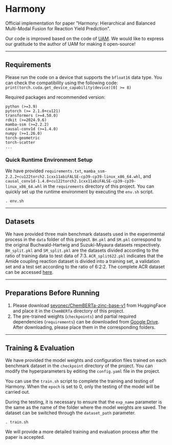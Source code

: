 # Harmony
Official implementation for paper "Harmony: Hierarchical and Balanced Multi-Modal Fusion for Reaction Yield Prediction".

Our code is improved based on the code of [UAM](https://github.com/The-Real-JerryChen/reaction_yield_prediction). We would like to express our gratitude to the author of UAM for making it open-source!

---
## Requirements

Please run the code on a device that supports the `bfloat16` data type. You can check the compatibility using the following code:
`print(torch.cuda.get_device_capability(device)[0] >= 8)`

Required packages and recommended version:

```
python (>=3.9)
pytorch (>= 2.1.0+cu121)
transformers (>=4.50.0)
rdkit (>=2024.9.6)
mamba-ssm (>=2.2.2)
causal-conv1d (>=1.4.0)
numpy (>=1.26.0)
torch-geometric
torch-scatter
...
```

### Quick Runtime Environment Setup 
We have provided `requirements.txt`, `mamba_ssm-2.2.2+cu122torch2.1cxx11abiFALSE-cp39-cp39-linux_x86_64.whl`, and `causal_conv1d-1.4.0+cu122torch2.1cxx11abiFALSE-cp39-cp39-linux_x86_64.whl` in the `requirements` directory of this project. You can quickly set up the runtime environment by executing the `env.sh` script.

```
. env.sh
```

---
## Datasets

We have provided three main benchmark datasets used in the experimental process in the `data` folder
of this project. `BH.pkl` and `SM.pkl` correspond to the original 
Buchwald-Hartwig and Suzuki-Miyaura datasets respectively.
`BH_split.pkl` and `SM_split.pkl` are the datasets divided according 
to the ratio of training data to test data of 7:3. 
`ACR_split622.pkl` indicates that the Amide coupling reaction dataset
is divided into a training set, a validation set and a test set according to
the ratio of 6:2:2. The complete ACR dataset can be accessed [here](https://pubs.rsc.org/en/content/articlehtml/2023/sc/d3sc03902a).

---
## Preparations Before Running
1. Please download [seyonec/ChemBERTa-zinc-base-v1](https://huggingface.co/seyonec/ChemBERTa-zinc-base-v1) 
from HuggingFace and place it in the `ChemBERTa` directory of this project.
2. The pre-trained weights (`checkpoints`) and partial required dependencies (`requirements`) 
can be downloaded from [Google Drive](https://drive.google.com/drive/folders/1w6EvPLQ7Oe5_ar_P5pKfLWblctvFOT1j?usp=sharing).
 After downloading, please place them in the corresponding folders.


---
## Training & Evaluation

We have provided the model weights and configuration files trained on each benchmark dataset
in the `checkpoint` directory of the project. You can modify the hyperparameters
by editing the `config.yaml` file in the project.

You can use the `train.sh` script to complete the training and testing 
of Harmony. When the `epoch` is set to 0, only the testing of the model
will be carried out. 

During the testing, it is necessary to ensure that the `exp_name` parameter
is the same as the name of the folder where the model weights are saved.
The dataset can be switched through the `dataset_path` parameter.

```
. train.sh
```

We will provide a more detailed training and evaluation process after the paper is accepted.

[//]: # (## References)

[//]: # (If you find this repository useful in your research, please cite the following paper:)

[//]: # (```)

[//]: # (@inproceedings{chen2024uncertainty,)

[//]: # (  title={Uncertainty-Aware Yield Prediction with Multimodal Molecular Features},)

[//]: # (  author={Chen, Jiayuan and Guo, Kehan and Liu, Zhen and Isayev, Olexandr and Zhang, Xiangliang},)

[//]: # (  booktitle={Proceedings of the AAAI Conference on Artificial Intelligence},)

[//]: # (  year={2024})

[//]: # (})

[//]: # (```)
